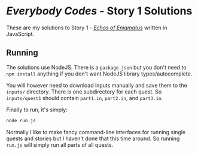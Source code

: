 # *Everybody Codes* - Story 1 Solutions

These are my solutions to Story 1 - [*Echos of Enigmatus*](https://everybody.codes/story/1/quests) written in JavaScript.

## Running
The solutions use NodeJS. There is a `package.json` but you don't need to `npm install` anything if you don't want NodeJS library types/autocomplete.

You will however need to download inputs manually and save them to the `inputs/` directory. There is one subdirectory for each quest. So `inputs/quest1` should contain `part1.in`, `part2.in`, and `part3.in`.

Finally to run, it's simply:
```bash
node run.js
```

Normally I like to make fancy command-line interfaces for running single quests and stories but I haven't done that this time around. So running `run.js` will simply run all parts of all quests.
